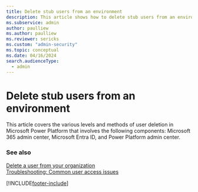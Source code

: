 ```yaml
---
title: Delete stub users from an environment 
description: This article shows how to delete stub users from an environment in Microsoft Power Platform Admin center.
ms.subservice: admin
author: paulliew
ms.author: paulliew
ms.reviewer: sericks
ms.custom: "admin-security"
ms.topic: conceptual
ms.date: 04/16/2024
search.audienceType: 
  - admin
---
```


# Delete stub users from an environment

This article covers the various levels and methods of user deletion in Microsoft Power Platform that involves the following components: Microsoft 365 admin center, Microsoft Entra ID, and Power Platform admin center.



### See also

[Delete a user from your organization](/microsoft-365/admin/add-users/delete-a-user?view=o365-worldwide&preserve-view=true) <br />
[Troubleshooting: Common user access issues](troubleshooting-user-needs-read-write-access-organization.md) <br />

[!INCLUDE[footer-include](../includes/footer-banner.md)]